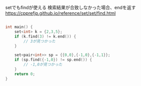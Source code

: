 setでもfindが使える
検索結果が合致しなかった場合、endを返す
https://cpprefjp.github.io/reference/set/set/find.html

```cpp

int main() {
    set<int> k = {2,3,5};
    if (k.find(3) != k.end()) {
        // 3が見つかった
    }

    set<pair<int>> sp = {{0,0},{-1,0},{-1,1}};
    if (sp.find({-1,0}) != sp.end()) {
        // -1,0が見つかった
    } 
    return 0;
}

```